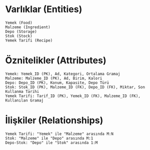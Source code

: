 # Varlıklar (Entities)

    Yemek (Food)
    Malzeme (Ingredient)
    Depo (Storage)
    Stok (Stock)
    Yemek Tarifi (Recipe)

# Öznitelikler (Attributes)

    Yemek: Yemek_ID (PK), Ad, Kategori, Ortalama Gramaj
    Malzeme: Malzeme_ID (PK), Ad, Birim, Kalori
    Depo: Depo_ID (PK), Konum, Kapasite, Depo Türü
    Stok: Stok_ID (PK), Malzeme_ID (FK), Depo_ID (FK), Miktar, Son Kullanma Tarihi
    Yemek Tarifi: Tarif_ID (PK), Yemek_ID (FK), Malzeme_ID (FK), Kullanılan Gramaj

# İlişkiler (Relationships)

    Yemek Tarifi: "Yemek" ile "Malzeme" arasında M:N
    Stok: "Malzeme" ile "Depo" arasında M:1
    Depo-Stok: "Depo" ile "Stok" arasında 1:M
